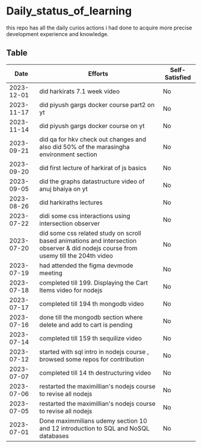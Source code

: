 # Daily_status_of_learning
this repo has all the daily curios actions i had done to acquire more precise development experience and knowledge.


## Table
| Date       | Efforts   | Self-Satisfied |
|------------|-----------|----------------|
| 2023-12-01| did harkirats 7.1 week video | No |
| 2023-11-17| did piyush gargs docker course part2 on yt | No |
| 2023-11-14| did piyush gargs docker course on yt | No |
| 2023-09-21 | did qa for hkv check out changes and also did 50% of the marasingha environment section| No|
| 2023-09-20 | did first lecture of harkirat of js basics| No|
| 2023-09-05 | did the graphs datastructure video of anuj bhaiya on yt | No|
| 2023-08-26 | did harkiraths lectures  | No|
| 2023-07-22 | didi some css interactions using intersection observer  | No|
| 2023-07-20 | did some css related study on scroll based animations and intersection observer & did nodejs course from usemy till the 204th video | No|
| 2023-07-19 | had attended the figma devmode meeting  | No|
| 2023-07-18 | completed till 199. Displaying the Cart Items video for nodejs | No|
| 2023-07-17 | completed till 194 th mongodb video | No|
| 2023-07-16 | done till the mongodb section where delete and add to cart is pending | No|
| 2023-07-14 | completed till 159 th sequilize video | No|
| 2023-07-12 | started with sql intro in nodejs course , browsed some repos for contribution | No|
| 2023-07-07 | completed till 14 th destructuring video | No|
| 2023-07-06 | restarted the maximillian's nodejs course to revise all nodejs | No|
| 2023-07-05 | restarted the maximillian's nodejs course to revise all nodejs | No|
| 2023-07-01 | Done maximmilians udemy section 10 and 12 introduction to SQL and NoSQL databases | No|











